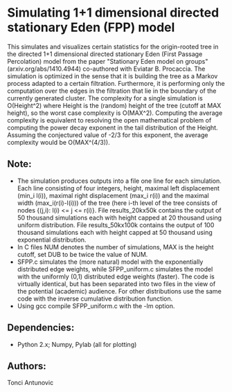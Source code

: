 # Simulating 1+1 dimensional directed stationary Eden (FPP) model

This simulates and visualizes certain statistics for the origin-rooted tree in the directed 1+1 dimensional directed stationary Eden (First Passage Percolation) model from the paper "Stationary Eden model on groups" (arxiv.org/abs/1410.4944) co-authored with Eviatar B. Procaccia. The simulation is optimized in the sense that it is building the tree as a Markov process adapted to a certain filtration. Furthermore, it is performing only the computation over the edges in the filtration that lie in the boundary of the currently generated cluster. The complexity for a single simulation is O(Height^2) where Height is the (random) height of the tree (cutoff at MAX height), so the worst case complexity is O(MAX^2). Computing the average complexity is equivalent to resolving the open mathematical problem of computing the power decay exponent in the tail distribution of the Height. Assuming the conjectured value of -2/3 for this exponent, the average complexity would be O(MAX^(4/3)).


## Note:
* The simulation produces outputs into a file one line for each simulation. Each line consisting of four integers, height, maximal left displacement (min_i l(i)), maximal right displacement (max_i r(i)) and the maximal width (max_i(r(i)-l(i))) of the tree (here i-th level of the tree consists of nodes {(j,i): l(i) <= j <= r(i)}. File results_20kx50k contains the output of 50 thousand simulations each with height capped at 20 thousand using uniform distribution. File results_50kx100k contains the output of 100 thousand simulations each with height capped at 50 thousand using exponential distribution.
* In C files NUM denotes the number of simulations, MAX is the height cutoff, set DUB to be twice the value of NUM.
* SFPP.c simulates the (more natural) model with the exponentially distributed edge weights, while SFPP_uniform.c simulates the model with the uniformly (0,1) distributed edge weights (faster). The code is virtually identical, but has been separated into two files in the view of the potential (academic) audience. For other distributions use the same code with the inverse cumulative distribution function.
* Using gcc compile SFPP_uniform.c with the -lm option.

## Dependencies:
* Python 2.x; Numpy, Pylab (all for plotting)


## Authors:
Tonci Antunovic